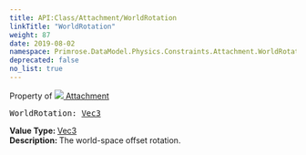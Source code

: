 ```yaml
---
title: API:Class/Attachment/WorldRotation
linkTitle: "WorldRotation"
weight: 87
date: 2019-08-02
namespace: Primrose.DataModel.Physics.Constraints.Attachment.WorldRotation
deprecated: false
no_list: true
---
```

Property of <a href="/docs/api-reference/Class/Attachment"><img src="/icons/silk/socket.png"/>&nbsp;Attachment</a>
<pre class="method-declaration">
WorldRotation: <a class="type" href="/docs/api-reference/DataType/Vec3">Vec3</a></pre>
<b>Value Type: </b>
<a class="type" href="/docs/api-reference/DataType/Vec3">Vec3</a>
<br/>
<b>Description: </b>
The world-space offset rotation.

